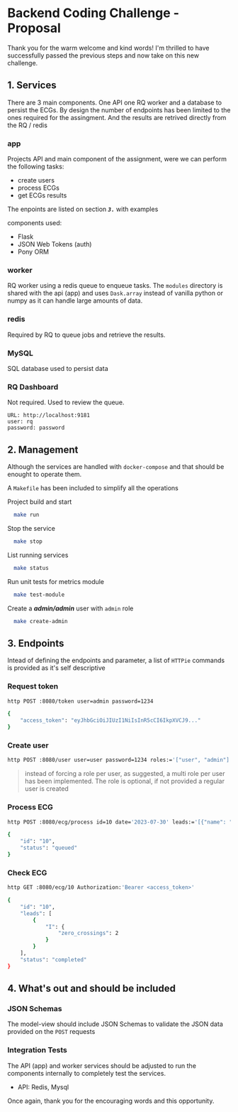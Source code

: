 # Backend Coding Challenge - Proposal

Thank you for the warm welcome and kind words! I'm thrilled to have successfully passed the previous steps and now take on this new challenge. 

## 1. Services

There are 3 main components. One API one RQ worker and a database to persist the ECGs. By design the number of endpoints has been limited to the ones required for the assingment. And the results are retrived directly from the RQ / redis

### app
Projects API and main component of the assignment, were we can perform the following tasks:
  - create users
  - process ECGs
  - get ECGs results

The enpoints are listed on section ***`3.`*** with examples

components used:
- Flask
- JSON Web Tokens (auth)
- Pony ORM 

### worker
RQ worker using a redis queue to enqueue tasks. The `modules` directory is shared with the api (app) and uses `Dask.array` instead of vanilla python or numpy as it can handle large amounts of data.

### redis
Required by RQ to queue jobs and retrieve the results.

### MySQL
SQL database used to persist data

### RQ Dashboard
Not required. Used to review the queue.

```config
URL: http://localhost:9181
user: rq
password: password
```  

## 2. Management
Although the services are handled with `docker-compose` and that should be enought to operate them. 

A `Makefile` has been included to simplify all the operations

Project build and start
```bash
  make run
```

Stop the service
```bash
  make stop
```

List running services
```bash
  make status
```

Run unit tests for metrics module
```bash
  make test-module
```

Create a ***admin/admin*** user with `admin` role
```bash
  make create-admin
```

## 3. Endpoints
Intead of defining the endpoints and parameter, a list of `HTTPie` commands is provided as it's self descriptive

### Request token
``` bash
http POST :8080/token user=admin password=1234

{
    "access_token": "eyJhbGciOiJIUzI1NiIsInR5cCI6IkpXVCJ9..."
}
```

### Create user
```bash
http POST :8080/user user=user password=1234 roles:='["user", "admin"]' Authorization:'Bearer <access_token>'
```
> instead of forcing a role per user, as suggested, a multi role per user has been implemented. The role is optional, if not provided a regular user is created

### Process ECG
```bash
http POST :8080/ecg/process id=10 date='2023-07-30' leads:='[{"name": "I", "signal": [1,-1,1]}]' Authorization:'Bearer <access_token>'

{
    "id": "10",
    "status": "queued"
}
```

### Check ECG
```bash
http GET :8080/ecg/10 Authorization:'Bearer <access_token>'

{
    "id": "10",
    "leads": [
        {
            "I": {
                "zero_crossings": 2
            }
        }
    ],
    "status": "completed"
}
```

## 4. What's out and should be included
### JSON Schemas
The model-view should include JSON Schemas to validate the JSON data provided on the `POST` requests 

### Integration Tests
The API (app) and worker services should be adjusted to run the components internally to completely test the services.
- API: Redis, Mysql

Once again, thank you for the encouraging words and this opportunity.
